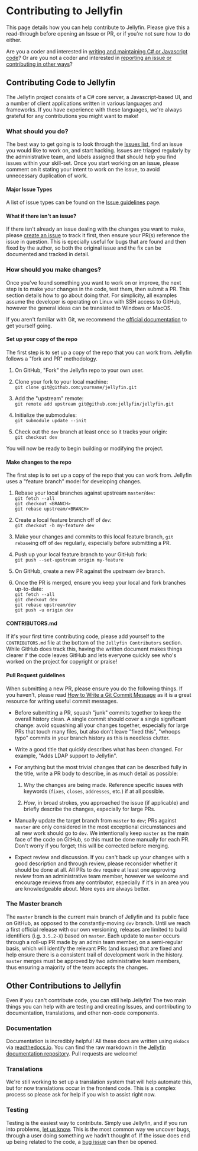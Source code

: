 # Contributing to Jellyfin

This page details how you can help contribute to Jellyfin. Please give this a read-through before opening an Issue or PR, or if you're not sure how to do either.

Are you a coder and interested in [writing and maintaining C# or Javascript code](/developer-docs/contributing#contributing-code-to-jellyfin)? Or are you not a coder and interested in [reporting an issue or contributing in other ways](/developer-docs/contributing#other-contributions-to-jellyfin)?

## Contributing Code to Jellyfin        

The Jellyfin project consists of a C# core server, a Javascript-based UI, and a number of client applications written in various languages and frameworks. If you have experience with these languages, we're always grateful for any contributions you might want to make!

### What should you do?

The best way to get going is to look through the [Issues list](https://github.com/jellyfin/jellyfin/issues), find an issue you would like to work on, and start hacking. Issues are triaged regularly by the administrative team, and labels assigned that should help you find issues within your skill-set. Once you start working on an issue, please comment on it stating your intent to work on the issue, to avoid unnecessary duplication of work.

#### Major Issue Types

A list of issue types can be found on the [Issue guidelines](/developer-docs/issues#issue-labels) page.

#### What if there isn't an issue?

If there isn't already an issue dealing with the changes you want to make, please [create an issue](/developer-docs/issues) to track it first, then ensure your PR(s) reference the issue in question. This is epecially useful for bugs that are found and then fixed by the author, so both the original issue and the fix can be documented and tracked in detail.

### How should you make changes?

Once you've found something you want to work on or improve, the next step is to make your changes in the code, test them, then submit a PR. This section details how to go about doing that. For simplicity, all examples assume the developer is operating on Linux with SSH access to GitHub, however the general ideas can be translated to Windows or MacOS.

If you aren't familiar with Git, we recommend the [official documentation](https://git-scm.com/book/en/v2/Getting-Started-About-Version-Control) to get yourself going.

#### Set up your copy of the repo

The first step is to set up a copy of the repo that you can work from. Jellyfin follows a "fork and PR" methodology.

1. On GitHub, "Fork" the Jellyfin repo to your own user.

1. Clone your fork to your local machine:  
    `git clone git@github.com:yourname/jellyfin.git`

1. Add the "upstream" remote:  
    `git remote add upstream git@github.com:jellyfin/jellyfin.git`
    

1. Initialize the submodules:  
    `git submodule update --init`

1. Check out the `dev` branch at least once so it tracks your origin:  
    `git checkout dev`
    

You will now be ready to begin building or modifying the project.

#### Make changes to the repo

The first step is to set up a copy of the repo that you can work from. Jellyfin uses a "feature branch" model for developing changes.

1. Rebase your local branches against upstream `master`/`dev`:  
    `git fetch --all`  
    `git checkout <BRANCH>`  
    `git rebase upstream/<BRANCH>`  

1. Create a local feature branch off of `dev`:  
    `git checkout -b my-feature dev`

1. Make your changes and commits to this local feature branch, `git rebase`ing off of `dev` regularly, especially before submitting a PR.

1. Push up your local feature branch to your GitHub fork:  
    `git push --set-upstream origin my-feature`

1. On GitHub, create a new PR against the upstream `dev` branch.

1. Once the PR is merged, ensure you keep your local and fork branches up-to-date:  
    `git fetch --all`  
    `git checkout dev`  
    `git rebase upstream/dev`  
    `git push -u origin dev`  

#### CONTRIBUTORS.md

If it's your first time contributing code, please add yourself to the `CONTRIBUTORS.md` file at the bottom of the `Jellyfin Contributors` section. While GitHub does track this, having the written document makes things clearer if the code leaves GitHub and lets everyone quickly see who's worked on the project for copyright or praise!

#### Pull Request guidelines

When submitting a new PR, please ensure you do the following things. If you haven't, please read [How to Write a Git Commit Message](https://chris.beams.io/posts/git-commit/) as it is a great resource for writing useful commit messages.

* Before submitting a PR, squash "junk" commits together to keep the overall history clean. A single commit should cover a single significant change: avoid squashing all your changes together, especially for large PRs that touch many files, but also don't leave "fixed this", "whoops typo" commits in your branch history as this is needless clutter.

* Write a good title that quickly describes what has been changed. For example, "Adds LDAP support to Jellyfin".

* For anything but the most trivial changes that can be described fully in the title, write a PR body to describe, in as much detail as possible:

    1. *Why* the changes are being made. Reference specific issues with keywords (`fixes`, `closes`, `addresses`, etc.) if at all possible.

    1. *How*, in broad strokes, you approached the issue (if applicable) and briefly describe the changes, especially for large PRs.

* Manually update the target branch from `master` to `dev`; PRs against `master` are only considered in the most exceptional circumstances and all new work should go to `dev`. We intentionally keep `master` as the main face of the code on GitHub, so this must be done manually for each PR. Don't worry if you forget; this will be corrected before merging.

* Expect review and discussion. If you can't back up your changes with a good description and through review, please reconsider whether it should be done at all. All PRs to `dev` require at least one approving review from an administrative team member, however we welcome and encourage reviews from any contributor, especially if it's in an area you are knowledgeable about. More eyes are always better.

### The Master branch

The `master` branch is the current main branch of Jellyfin and its public face on GitHub, as opposed to the constantly-moving `dev` branch. Until we reach a first official release with our own versioning, releases are limited to build identifiers (i.g. `3.5.2-X`) based on `master`. Each update to `master` occurs through a roll-up PR made by an admin team member, on a semi-regular basis, which will identify the relevant PRs (and issues) that are fixed and help ensure there is a consistent trail of development work in the history. `master` merges must be approved by two administrative team members, thus ensuring a majority of the team accepts the changes.

## Other Contributions to Jellyfin

Even if you can't contribute code, you can still help Jellyfin! The two main things you can help with are testing and creating Issues, and contributing to documentation, translations, and other non-code components.

### Documentation

Documentation is incredibly helpful! All these docs are written using `mkdocs` via [readthedocs.io](https://readthedocs.io). You can find the raw markdown in the [Jellyfin documentation repository](https://github.com/jellyfin/jellyfin-docs). Pull requests are welcome!

### Translations

We're still working to set up a translation system that will help automate this, but for now translations occur in the frontend code. This is a complex process so please ask for help if you wish to assist right now.

### Testing

Testing is the easiest way to contribute. Simply use Jellyfin, and if you run into problems, [let us know](/user-docs/hetting-help). This is the most common way we uncover bugs, through a user doing something we hadn't thought of. If the issue does end up being related to the code, a [bug issue](/developer-docs/issues#reporting-bugs) can then be opened.
